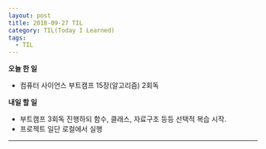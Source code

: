```yaml
---
layout: post
title: 2018-09-27 TIL
category: TIL(Today I Learned)
tags:
  - TIL
---
```




**오늘 한 일**

- 컴퓨터 사이언스 부트캠프 15장(알고리즘) 2회독 



**내일 할 일**

- 부트캠프 3회독 진행하되 함수, 클래스, 자료구조 등등 선택적 복습 시작.
- 프로젝트 일단 로컬에서 실행



---

